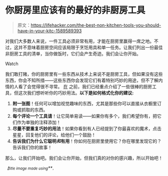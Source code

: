 # 你厨房里应该有的最好的非厨房工具

> 原文：<https://lifehacker.com/the-best-non-kitchen-tools-you-should-have-in-your-kitc-1589589393>

对我们大多数人来说，一件工具必须非常有用，才能在厨房里赢得一席之地。不过，这并不意味着厨房空间应该局限于烹饪用具和单一任务。让我们列出一份最佳非厨房工具的清单，当你做饭时，它们会产生奇迹。我们会让你开始。

Watch

我们敢打赌，你的厨房里有一些东西从技术上来说不是厨房工具，但如果没有这些东西，你会不知所措——这些东西你会发现它们有着特别巧妙的用途，但不了解内情的人看了会觉得很不寻常。 [在](https://lifehacker.com/the-best-kitchen-upgrades-money-can-buy-1498308611) 之前，我们已经重点介绍了一些很棒的厨房工具，但这次我们想听听你的巧妙用法。**以下是如何格式化你的建议:**

1.  **附一张图**！任何可以增加视觉趣味的东西，尤其是那些你可以直接从衣橱里订购或抓取的东西。
2.  **每个评论一个工具请**！让它简单易读——如果你有多个，我们希望你有，把它们作为单独的注释添加！
3.  **尽量不要重复巧妙的用法**！如果你看到有人已经提到了你最喜欢的魔术，点击星星，回复他们的评论，给他们一个鼓励！
4.  **告诉我们为什么它聪明*和*有用**！你如何在厨房里使用它？你在哪里发现它的？告诉我们你的故事！

那么，让我们开始吧。我们会让你开始，但我们真的对你的感兴趣，所以开始吧！

*<small>【title image made using</small>**<small></small>*<small><small>，</small></small>

<small></small>